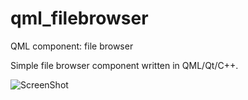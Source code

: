 qml_filebrowser
===============

QML component: file browser

Simple file browser component written in QML/Qt/C++.

![ScreenShot](https://www.dropbox.com/s/ipqg6ykenvj0fn1/FileBrowser.png})
